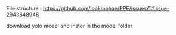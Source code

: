 File structure : 
https://github.com/lookmohan/PPE/issues/1#issue-2943648946

download yolo model and inster in the model folder
